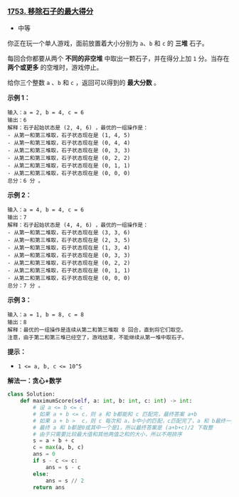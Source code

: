 ### [1753. 移除石子的最大得分](https://leetcode.cn/problems/maximum-score-from-removing-stones/)

- 中等

你正在玩一个单人游戏，面前放置着大小分别为 `a`、`b` 和 `c` 的 **三堆** 石子。

每回合你都要从两个 **不同的非空堆** 中取出一颗石子，并在得分上加 `1` 分。当存在 **两个或更多** 的空堆时，游戏停止。

给你三个整数 `a` 、`b` 和 `c` ，返回可以得到的 **最大分数** 。

**示例 1：**

```
输入：a = 2, b = 4, c = 6
输出：6
解释：石子起始状态是 (2, 4, 6) ，最优的一组操作是：
- 从第一和第三堆取，石子状态现在是 (1, 4, 5)
- 从第一和第三堆取，石子状态现在是 (0, 4, 4)
- 从第二和第三堆取，石子状态现在是 (0, 3, 3)
- 从第二和第三堆取，石子状态现在是 (0, 2, 2)
- 从第二和第三堆取，石子状态现在是 (0, 1, 1)
- 从第二和第三堆取，石子状态现在是 (0, 0, 0)
总分：6 分 。
```

**示例 2：**

```
输入：a = 4, b = 4, c = 6
输出：7
解释：石子起始状态是 (4, 4, 6) ，最优的一组操作是：
- 从第一和第二堆取，石子状态现在是 (3, 3, 6)
- 从第一和第三堆取，石子状态现在是 (2, 3, 5)
- 从第一和第三堆取，石子状态现在是 (1, 3, 4)
- 从第一和第三堆取，石子状态现在是 (0, 3, 3)
- 从第二和第三堆取，石子状态现在是 (0, 2, 2)
- 从第二和第三堆取，石子状态现在是 (0, 1, 1)
- 从第二和第三堆取，石子状态现在是 (0, 0, 0)
总分：7 分 。
```

**示例 3：**

```
输入：a = 1, b = 8, c = 8
输出：8
解释：最优的一组操作是连续从第二和第三堆取 8 回合，直到将它们取空。
注意，由于第二和第三堆已经空了，游戏结束，不能继续从第一堆中取石子。
```

**提示：**

- `1 <= a, b, c <= 10^5`

**解法一：贪心+数学**

```python
class Solution:
    def maximumScore(self, a: int, b: int, c: int) -> int:
        # 设 a <= b <= c
        # 如果 a + b <= c，则 a 和 b都能和 c 匹配完，最终答案 a+b
        # 如果 a + b >  c，则 c 每次和 a，b中小的匹配，c匹配完了，a 和 b最终一定相等或差1，a和b继续匹配
        # 最终 a 和 b都是0或其中一个是1，所以最终答案是 (a+b+c)/2 下取整
        # 由于只需要比较最大值和其他两值之和的大小，所以不用排序
        s = a + b + c
        c = max(a, b, c)
        ans = 0
        if s - c <= c:
            ans = s - c
        else:
            ans = s // 2
        return ans
```

